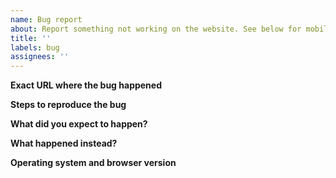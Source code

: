 ```yaml
---
name: Bug report
about: Report something not working on the website. See below for mobile app.
title: ''
labels: bug
assignees: ''
---
```


<!-- Thank you for reporting an issue. First, please search for duplicate existing issues. -->

**Exact URL where the bug happened**

**Steps to reproduce the bug**

**What did you expect to happen?**

**What happened instead?**

**Operating system and browser version**

<!-- Add one or more screenshots if possible -->
